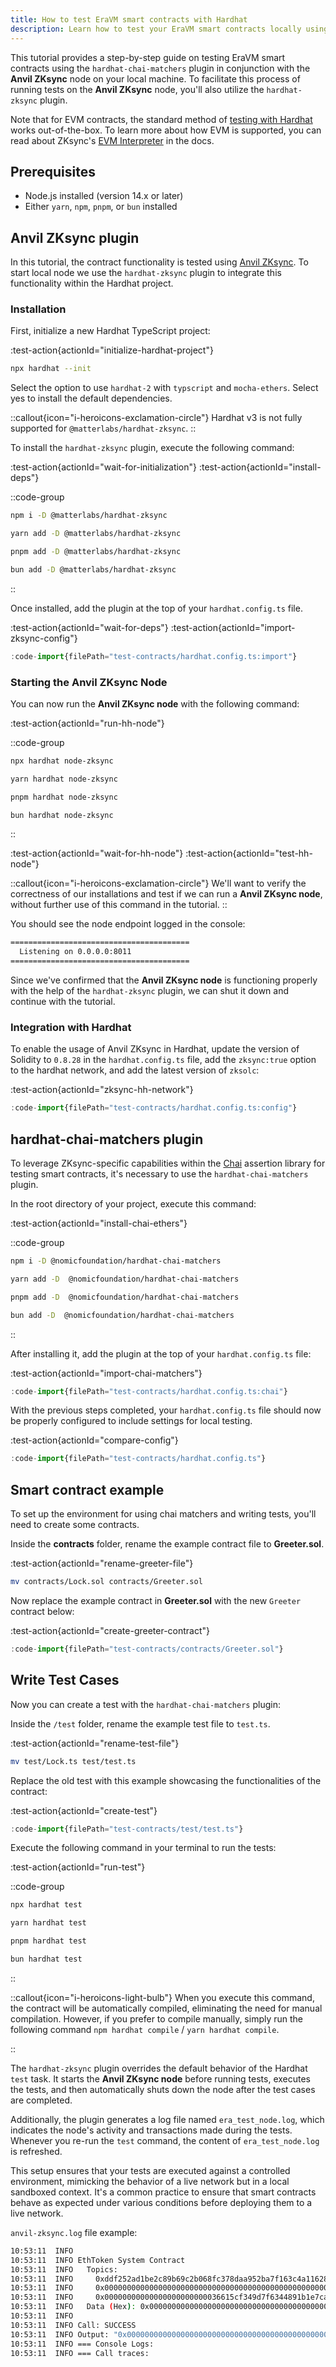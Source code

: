 ```yaml
---
title: How to test EraVM smart contracts with Hardhat
description: Learn how to test your EraVM smart contracts locally using anvil-zksync and Hardhat
---
```


This tutorial provides a step-by-step guide on testing EraVM smart contracts using the `hardhat-chai-matchers` plugin
in conjunction with the **Anvil ZKsync** node on your local machine.
To facilitate this process of running tests on the **Anvil ZKsync** node, you'll also utilize the `hardhat-zksync` plugin.

Note that for EVM contracts,
the standard method of [testing with Hardhat](https://hardhat.org/hardhat-runner/docs/guides/test-contracts) works out-of-the-box.
To learn more about how EVM is supported,
you can read about ZKsync's
[EVM Interpreter](https://docs.zksync.io/zksync-era/unique-features/evm-interpreter/evm-interpreter) in the docs.

## Prerequisites

- Node.js installed (version 14.x or later)
- Either `yarn`, `npm`, `pnpm`, or `bun` installed

## Anvil ZKsync plugin

In this tutorial, the contract functionality is tested using [Anvil ZKsync](https://docs.zksync.io/build/test-and-debug/in-memory-node).
To start local node we use the `hardhat-zksync` plugin to integrate this functionality within the Hardhat project.

### Installation

First, initialize a new Hardhat TypeScript project:

:test-action{actionId="initialize-hardhat-project"}

```bash
npx hardhat --init
```

Select the option to use `hardhat-2` with `typscript` and `mocha-ethers`.
Select yes to install the default dependencies.

::callout{icon="i-heroicons-exclamation-circle"}
Hardhat v3 is not fully supported for `@matterlabs/hardhat-zksync`.
::

To install the `hardhat-zksync` plugin, execute the following command:

:test-action{actionId="wait-for-initialization"}
:test-action{actionId="install-deps"}

::code-group

```bash [npm]
npm i -D @matterlabs/hardhat-zksync
```

```bash [yarn]
yarn add -D @matterlabs/hardhat-zksync
```

```bash [pnpm]
pnpm add -D @matterlabs/hardhat-zksync
```

```bash [bun]
bun add -D @matterlabs/hardhat-zksync
```

::

Once installed, add the plugin at the top of your `hardhat.config.ts` file.

:test-action{actionId="wait-for-deps"}
:test-action{actionId="import-zksync-config"}

```ts [hardhat.config.ts]
:code-import{filePath="test-contracts/hardhat.config.ts:import"}
```

### Starting the Anvil ZKsync Node

You can now run the **Anvil ZKsync node** with the following command:

:test-action{actionId="run-hh-node"}

::code-group

```bash [npx]
npx hardhat node-zksync
```

```bash [yarn]
yarn hardhat node-zksync
```

```bash [pnpm]
pnpm hardhat node-zksync
```

```bash [bun]
bun hardhat node-zksync
```

::

:test-action{actionId="wait-for-hh-node"}
:test-action{actionId="test-hh-node"}

::callout{icon="i-heroicons-exclamation-circle"}
We'll want to verify the correctness of our installations and test if we can run a **Anvil ZKsync node**,
without further use of this command in the tutorial.
::

You should see the node endpoint logged in the console:

```bash
========================================
  Listening on 0.0.0.0:8011
========================================
```

Since we've confirmed that the **Anvil ZKsync node** is functioning properly with the help of the `hardhat-zksync` plugin,
we can shut it down and continue with the tutorial.

### Integration with Hardhat

To enable the usage of Anvil ZKsync in Hardhat,
update the version of Solidity to `0.8.28`
in the `hardhat.config.ts` file,
add the `zksync:true` option to the hardhat network,
and add the latest version of `zksolc`:

:test-action{actionId="zksync-hh-network"}

```ts [hardhat.config.ts]
:code-import{filePath="test-contracts/hardhat.config.ts:config"}
```

## hardhat-chai-matchers plugin

To leverage ZKsync-specific capabilities within the [Chai](https://www.chaijs.com/) assertion library for testing smart contracts,
it's necessary to use the `hardhat-chai-matchers` plugin.

In the root directory of your project, execute this command:

:test-action{actionId="install-chai-ethers"}

::code-group

```bash [npm]
npm i -D @nomicfoundation/hardhat-chai-matchers
```

```bash [yarn]
yarn add -D  @nomicfoundation/hardhat-chai-matchers
```

```bash [pnpm]
pnpm add -D  @nomicfoundation/hardhat-chai-matchers
```

```bash [bun]
bun add -D  @nomicfoundation/hardhat-chai-matchers
```

::

After installing it, add the plugin at the top of your `hardhat.config.ts` file:

:test-action{actionId="import-chai-matchers"}

```ts [hardhat.config.ts]
:code-import{filePath="test-contracts/hardhat.config.ts:chai"}
```

With the previous steps completed, your `hardhat.config.ts` file should now be properly configured to include settings for local testing.

:test-action{actionId="compare-config"}

```ts [hardhat.config.ts]
:code-import{filePath="test-contracts/hardhat.config.ts"}
```

## Smart contract example

To set up the environment for using chai matchers and writing tests, you'll need to create some contracts.

Inside the **contracts** folder, rename the example contract file to **Greeter.sol**.

:test-action{actionId="rename-greeter-file"}

```bash
mv contracts/Lock.sol contracts/Greeter.sol
```

Now replace the example contract in **Greeter.sol** with the new `Greeter` contract below:

:test-action{actionId="create-greeter-contract"}

```ts [Greeter.sol]
:code-import{filePath="test-contracts/contracts/Greeter.sol"}
```

## Write Test Cases

Now you can create a test with the `hardhat-chai-matchers` plugin:

Inside the `/test` folder, rename the example test file to `test.ts`.

:test-action{actionId="rename-test-file"}

```bash
mv test/Lock.ts test/test.ts
```

Replace the old test with this example showcasing the functionalities of the contract:

:test-action{actionId="create-test"}

```ts [test.ts]
:code-import{filePath="test-contracts/test/test.ts"}
```

Execute the following command in your terminal to run the tests:

:test-action{actionId="run-test"}

::code-group

```bash [npx]
npx hardhat test
```

```bash [yarn]
yarn hardhat test
```

```bash [pnpm]
pnpm hardhat test
```

```bash [bun]
bun hardhat test
```

::

::callout{icon="i-heroicons-light-bulb"}
When you execute this command, the contract will be automatically compiled, eliminating the need for manual compilation.
However, if you prefer to compile manually, simply run the following command `npm hardhat compile` / `yarn hardhat compile`.

::

The `hardhat-zksync` plugin overrides the default behavior of the Hardhat `test` task.
It starts the **Anvil ZKsync node** before running tests, executes the tests,
and then automatically shuts down the node after the test cases are completed.

Additionally, the plugin generates a log file named `era_test_node.log`,
which indicates the node's activity and transactions made during the tests.
Whenever you re-run the `test` command, the content of `era_test_node.log` is refreshed.

This setup ensures that your tests are executed against a controlled environment,
mimicking the behavior of a live network but in a local sandboxed context.
It's a common practice to ensure that smart contracts behave
as expected under various conditions before deploying them to a live network.

`anvil-zksync.log` file example:

```sh
10:53:11  INFO
10:53:11  INFO EthToken System Contract
10:53:11  INFO   Topics:
10:53:11  INFO     0xddf252ad1be2c89b69c2b068fc378daa952ba7f163c4a11628f55a4df523b3ef
10:53:11  INFO     0x0000000000000000000000000000000000000000000000000000000000008001
10:53:11  INFO     0x00000000000000000000000036615cf349d7f6344891b1e7ca7c72883f5dc049
10:53:11  INFO   Data (Hex): 0x000000000000000000000000000000000000000000000000000028e0ec2a9900
10:53:11  INFO
10:53:11  INFO Call: SUCCESS
10:53:11  INFO Output: "0x0000000000000000000000000000000000000000000000000000000000000001"
10:53:11  INFO === Console Logs:
10:53:11  INFO === Call traces:
```
